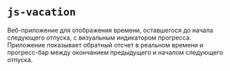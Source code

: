 # `js-vacation`

Веб-приложение для отображения времени, оставшегося до начала следующего отпуска, с визуальным индикатором прогресса. Приложение показывает обратный отсчет в реальном времени и прогресс-бар между окончанием предыдущего и началом следующего отпуска.
